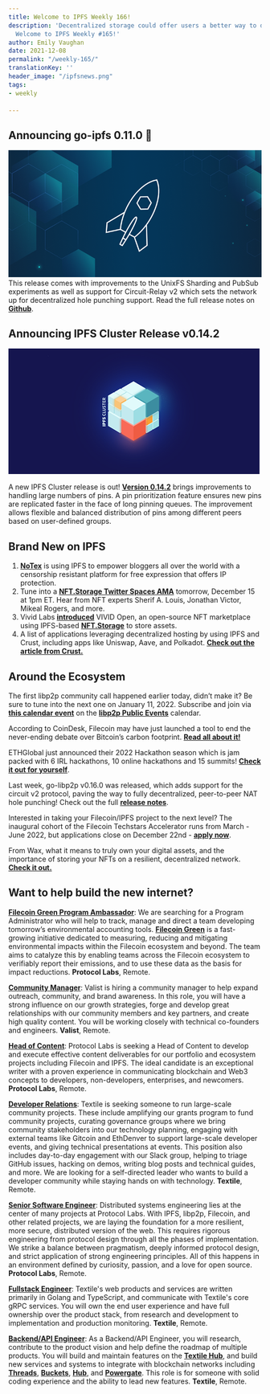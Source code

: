 ```yaml
---
title: Welcome to IPFS Weekly 166!
description: 'Decentralized storage could offer users a better way to download software.
  Welcome to IPFS Weekly #165!'
author: Emily Vaughan
date: 2021-12-08
permalink: "/weekly-165/"
translationKey: ''
header_image: "/ipfsnews.png"
tags:
- weekly

---
```

## **Announcing go-ipfs 0.11.0** 🎉

![](../assets/release-notes-placeholder-2b442ee5.png)This release comes with improvements to the UnixFS Sharding and PubSub experiments as well as support for Circuit-Relay v2 which sets the network up for decentralized hole punching support. Read the full release notes on [**Github**](https://github.com/ipfs/go-ipfs/releases/tag/v0.11.0).

## Announcing IPFS Cluster Release v0.14.2

![](../assets/077-collaborative-clusters-header-image.png)

A new IPFS Cluster release is out! [**Version 0.14.2**](https://github.com/ipfs/ipfs-cluster/blob/master/CHANGELOG.md) brings improvements to handling large numbers of pins. A pin prioritization feature ensures new pins are replicated faster in the face of long pinning queues. The improvement allows flexible and balanced distribution of pins among different peers based on user-defined groups.

## **Brand New on IPFS**

1. [**NoTex**](https://www.notex.ch/home) is using IPFS to empower bloggers all over the world with a censorship resistant platform for free expression that offers IP protection.
2. Tune into a [**NFT.Storage Twitter Spaces AMA**](https://twitter.com/Filecoin/status/1470478506777792516?s=20) tomorrow, December 15 at 1pm ET. Hear from NFT experts Sherif A. Louis, Jonathan Victor, Mikeal Rogers, and more.
3. Vivid Labs [**introduced**](https://twitter.com/IPFS/status/1469091997139017746?s=20) VIVID Open, an open-source NFT marketplace using IPFS-based [**NFT.Storage**](https://nft.storage/) to store assets.
4. A list of applications leveraging decentralized hosting by using IPFS and Crust, including apps like Uniswap, Aave, and Polkadot. [**Check out the article from Crust.**](https://medium.com/crustnetwork/decentralized-websites-with-ipfs-and-crust-9435b5810ae1)

## **Around the Ecosystem**

The first libp2p community call happened earlier today, didn’t make it? Be sure to tune into the next one on January 11, 2022. Subscribe and join via [**this calendar event**](https://calendar.google.com/calendar/event?eid=NXJtYnQwZGx2bDRvYmQ4NWNxYmxiMWhjM2pfMjAyMTEyMTRUMTcwMDAwWiBsaWJwMnAuaW9fMHE5NjgyaTN0ZTdlYW5oZTlxN2FlMWM1OGdAZw&ctz=Europe/Berlin) on the [**libp2p Public Events**](https://calendar.google.com/calendar/embed?src=libp2p.io_0q9682i3te7eanhe9q7ae1c58g%40group.calendar.google.com) calendar.  
  
According to CoinDesk, Filecoin may have just launched a tool to end the never-ending debate over Bitcoin’s carbon footprint. [**Read all about it!**](https://www.coindesk.com/tech/2021/12/02/filecoin-might-have-a-way-for-bitcoin-to-fight-its-energy-critics-if-miners-use-it/)  
  
ETHGlobal just announced their 2022 Hackathon season which is jam packed with 6 IRL hackathons, 10 online hackathons and 15 summits! [**Check it out for yourself**](https://ethglobal.medium.com/announcing-the-ethglobal-2022-season-51a7906bb3a4).  
  
Last week, go-libp2p v0.16.0 was released, which adds support for the circuit v2 protocol, paving the way to fully decentralized, peer-to-peer NAT hole punching! Check out the full [**release notes**](https://github.com/libp2p/go-libp2p/releases/tag/v0.16.0).  
  
Interested in taking your Filecoin/IPFS project to the next level? The inaugural cohort of the Filecoin Techstars Accelerator runs from March - June 2022, but applications close on December 22nd - [**apply now**](https://www.techstars.com/accelerators/filecoin).  
  
From Wax, what it means to truly own your digital assets, and the importance of storing your NFTs on a resilient, decentralized network. [**Check it out.**](https://wax-io.medium.com/not-ipfs-not-your-nft-29bcf692702f)

## Want to help build the new internet?

[**Filecoin Green Program Ambassador**](https://jobs.lever.co/protocol/33a795a3-a69e-4f89-82d7-3da0bd5626ce): We are searching for a Program Administrator who will help to track, manage and direct a team developing tomorrow’s environmental accounting tools. [**Filecoin Green**](https://medium.com/@filecoingreen) is a fast-growing initiative dedicated to measuring, reducing and mitigating environmental impacts within the Filecoin ecosystem and beyond. The team aims to catalyze this by enabling teams across the Filecoin ecosystem to verifiably report their emissions, and to use these data as the basis for impact reductions. **Protocol Labs**, Remote.  
  
[**Community Manager**](https://valist.io/roles/community-manager.pdf): Valist is hiring a community manager to help expand outreach, community, and brand awareness. In this role, you will have a strong influence on our growth strategies, forge and develop great relationships with our community members and key partners, and create high quality content. You will be working closely with technical co-founders and engineers. **Valist**, Remote.  
  
[**Head of Content**](https://jobs.lever.co/protocol/330b0744-ebea-4bc3-90de-e817b470b8cb): Protocol Labs is seeking a Head of Content to develop and execute effective content deliverables for our portfolio and ecosystem projects including Filecoin and IPFS. The ideal candidate is an exceptional writer with a proven experience in communicating blockchain and Web3 concepts to developers, non-developers, enterprises, and newcomers. **Protocol Labs**, Remote.  
  
[**Developer Relations**](https://boards.greenhouse.io/textileio/jobs/4075619004): Textile is seeking someone to run large-scale community projects. These include amplifying our grants program to fund community projects, curating governance groups where we bring community stakeholders into our technology planning, engaging with external teams like Gitcoin and EthDenver to support large-scale developer events, and giving technical presentations at events. This position also includes day-to-day engagement with our Slack group, helping to triage GitHub issues, hacking on demos, writing blog posts and technical guides, and more. We are looking for a self-directed leader who wants to build a developer community while staying hands on with technology. **Textile**, Remote.  
  
[**Senior Software Engineer**](https://jobs.lever.co/protocol/3490e571-4d47-487e-a47f-b02f08668290): Distributed systems engineering lies at the center of many projects at Protocol Labs. With IPFS, libp2p, Filecoin, and other related projects, we are laying the foundation for a more resilient, more secure, distributed version of the web. This requires rigorous engineering from protocol design through all the phases of implementation. We strike a balance between pragmatism, deeply informed protocol design, and strict application of strong engineering principles. All of this happens in an environment defined by curiosity, passion, and a love for open source. **Protocol Labs**, Remote.  
  
[**Fullstack Engineer**](https://boards.greenhouse.io/textileio/jobs/4017984004): Textile's web products and services are written primarily in Golang and TypeScript, and communicate with Textile's core gRPC services. You will own the end user experience and have full ownership over the product stack, from research and development to implementation and production monitoring. **Textile**, Remote.  
  
[**Backend/API Engineer**](https://boards.greenhouse.io/textileio/jobs/4017981004): As a Backend/API Engineer, you will research, contribute to the product vision and help define the roadmap of multiple products. You will build and maintain features on the [**Textile Hub**](https://github.com/textileio/textile), and build new services and systems to integrate with blockchain networks including [**Threads**](https://github.com/textileio/go-threads), [**Buckets**](https://github.com/textileio/go-buckets), [**Hub**](https://github.com/textileio/textile), and [**Powergate**](https://github.com/textileio/powergate). This role is for someone with solid coding experience and the ability to lead new features. **Textile**, Remote.